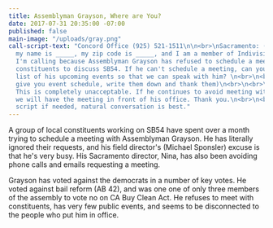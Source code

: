 ```yaml
---
title: Assemblyman Grayson, Where are You?
date: 2017-07-31 20:35:00 -07:00
published: false
main-image: "/uploads/gray.png"
call-script-text: "Concord Office (925) 521-1511\n\n<br>\nSacramento: (916) 319-2014\n\n<br>\nHi,
  my name is _____, my zip code is _____, and I am a member of Indivisible4c.\n<br>\n\n>
  I'm calling because Assemblyman Grayson has refused to schedule a meeting with his
  constituents to discuss SB54. If he can't schedule a meeting, can you give me a
  list of his upcoming events so that we can speak with him? \n<br>\n<br>\n>(If they
  give you event schedule, write them down and thank them)\n<br>\n<br>\n>(No events?)
  This is completely unacceptable. If he continues to avoid meeting with his constituents,
  we will have the meeting in front of his office. Thank you.\n<br>\n<br>\nUse the
  script if needed, natural conversation is best."
---
```


A group of local constituents working on SB54 have spent over a month trying to schedule a meeting with Assemblyman Grayson. He has literally ignored their requests, and his field director's (Michael Sponsler) excuse is that he's very busy. His Sacramento director, Nina, has also been avoiding phone calls and emails requesting a meeting.

Grayson has voted against the democrats in a number of key votes. He voted against bail reform (AB 42), and was one one of only three members of the assembly to vote no on CA Buy Clean Act. He refuses to meet with constituents, has very few public events, and seems to be disconnected to the people who put him in office.
